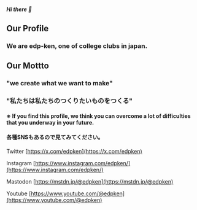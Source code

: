 <!-- # ## ### #### ##### ###### #は一番大きい。　######は一番小さい。それを理解した上で、文字の大きさを調節しよう！！ -->

##### Hi there 👋
## Our Profile
###  We are edp-ken, one of college clubs in japan. 
## Our Mottto
### "we create what we want to make"
### "私たちは私たちのつくりたいものをつくる"
#### ※ If you find this profile, we think you can overcome a lot of difficulties that you underway in your future. 


#### 各種SNSもあるので見てみてください。
Twitter
[https://x.com/edpken](https://x.com/edpken)

Instagram
[https://www.instagram.com/edpken/](https://www.instagram.com/edpken/)

Mastodon
[https://mstdn.jp/@edpken](https://mstdn.jp/@edpken)

Youtube
[https://www.youtube.com/@edpken](https://www.youtube.com/@edpken)



<!--

**Here are some ideas to get you started:**

🙋‍♀️ A short introduction - what is your organization all about?
🌈 Contribution guidelines - how can the community get involved?
👩‍💻 Useful resources - where can the community find your docs? Is there anything else the community should know?
🍿 Fun facts - what does your team eat for breakfast?
🧙 Remember, you can do mighty things with the power of [Markdown](https://docs.github.com/github/writing-on-github/getting-started-with-writing-and-formatting-on-github/basic-writing-and-formatting-syntax)
-->
